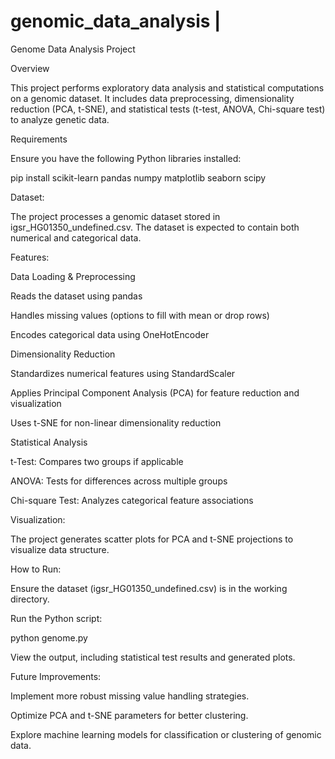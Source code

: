 # genomic_data_analysis |
Genome Data Analysis Project

Overview

This project performs exploratory data analysis and statistical computations on a genomic dataset. It includes data preprocessing, dimensionality reduction (PCA, t-SNE), and statistical tests (t-test, ANOVA, Chi-square test) to analyze genetic data.

Requirements

Ensure you have the following Python libraries installed:

pip install scikit-learn pandas numpy matplotlib seaborn scipy

Dataset:

The project processes a genomic dataset stored in igsr_HG01350_undefined.csv. The dataset is expected to contain both numerical and categorical data.

Features:

Data Loading & Preprocessing

Reads the dataset using pandas

Handles missing values (options to fill with mean or drop rows)

Encodes categorical data using OneHotEncoder

Dimensionality Reduction

Standardizes numerical features using StandardScaler

Applies Principal Component Analysis (PCA) for feature reduction and visualization

Uses t-SNE for non-linear dimensionality reduction

Statistical Analysis

t-Test: Compares two groups if applicable

ANOVA: Tests for differences across multiple groups

Chi-square Test: Analyzes categorical feature associations

Visualization:

The project generates scatter plots for PCA and t-SNE projections to visualize data structure.

How to Run:

Ensure the dataset (igsr_HG01350_undefined.csv) is in the working directory.

Run the Python script:

python genome.py

View the output, including statistical test results and generated plots.

Future Improvements:

Implement more robust missing value handling strategies.

Optimize PCA and t-SNE parameters for better clustering.

Explore machine learning models for classification or clustering of genomic data.
